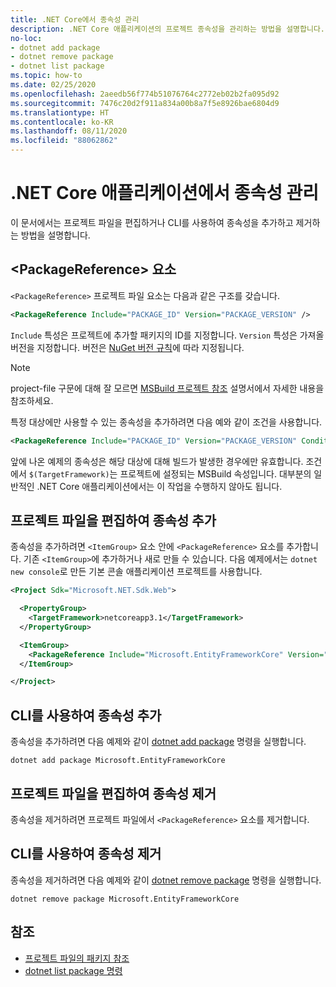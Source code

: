 ```yaml
---
title: .NET Core에서 종속성 관리
description: .NET Core 애플리케이션의 프로젝트 종속성을 관리하는 방법을 설명합니다.
no-loc:
- dotnet add package
- dotnet remove package
- dotnet list package
ms.topic: how-to
ms.date: 02/25/2020
ms.openlocfilehash: 2aeedb56f774b51076764c2772eb02b2fa095d92
ms.sourcegitcommit: 7476c20d2f911a834a00b8a7f5e8926bae6804d9
ms.translationtype: HT
ms.contentlocale: ko-KR
ms.lasthandoff: 08/11/2020
ms.locfileid: "88062862"
---
```

# <a name="manage-dependencies-in-net-core-applications"></a>.NET Core 애플리케이션에서 종속성 관리

이 문서에서는 프로젝트 파일을 편집하거나 CLI를 사용하여 종속성을 추가하고 제거하는 방법을 설명합니다.

## <a name="the-packagereference-element"></a>\<PackageReference> 요소

`<PackageReference>` 프로젝트 파일 요소는 다음과 같은 구조를 갖습니다.

```xml
<PackageReference Include="PACKAGE_ID" Version="PACKAGE_VERSION" />
```

`Include` 특성은 프로젝트에 추가할 패키지의 ID를 지정합니다. `Version` 특성은 가져올 버전을 지정합니다. 버전은 [NuGet 버전 규칙](/nuget/create-packages/dependency-versions#version-ranges)에 따라 지정됩니다.

> [!NOTE]
> project-file 구문에 대해 잘 모르면 [MSBuild 프로젝트 참조](/visualstudio/msbuild/msbuild-project-file-schema-reference) 설명서에서 자세한 내용을 참조하세요.

특정 대상에만 사용할 수 있는 종속성을 추가하려면 다음 예와 같이 조건을 사용합니다.

```xml
<PackageReference Include="PACKAGE_ID" Version="PACKAGE_VERSION" Condition="'$(TargetFramework)' == 'netcoreapp2.1'" />
```

앞에 나온 예제의 종속성은 해당 대상에 대해 빌드가 발생한 경우에만 유효합니다. 조건에서 `$(TargetFramework)`는 프로젝트에 설정되는 MSBuild 속성입니다. 대부분의 일반적인 .NET Core 애플리케이션에서는 이 작업을 수행하지 않아도 됩니다.

## <a name="add-a-dependency-by-editing-the-project-file"></a>프로젝트 파일을 편집하여 종속성 추가

종속성을 추가하려면 `<ItemGroup>` 요소 안에 `<PackageReference>` 요소를 추가합니다. 기존 `<ItemGroup>`에 추가하거나 새로 만들 수 있습니다. 다음 예제에서는 `dotnet new console`로 만든 기본 콘솔 애플리케이션 프로젝트를 사용합니다.

```xml
<Project Sdk="Microsoft.NET.Sdk.Web">

  <PropertyGroup>
    <TargetFramework>netcoreapp3.1</TargetFramework>
  </PropertyGroup>

  <ItemGroup>
    <PackageReference Include="Microsoft.EntityFrameworkCore" Version="3.1.2" />
  </ItemGroup>

</Project>
```

## <a name="add-a-dependency-by-using-the-cli"></a>CLI를 사용하여 종속성 추가

종속성을 추가하려면 다음 예제와 같이 [dotnet add package](dotnet-add-package.md) 명령을 실행합니다.

```dotnetcli
dotnet add package Microsoft.EntityFrameworkCore
```

## <a name="remove-a-dependency-by-editing-the-project-file"></a>프로젝트 파일을 편집하여 종속성 제거

종속성을 제거하려면 프로젝트 파일에서 `<PackageReference>` 요소를 제거합니다.

## <a name="remove-a-dependency-by-using-the-cli"></a>CLI를 사용하여 종속성 제거

종속성을 제거하려면 다음 예제와 같이 [dotnet remove package](dotnet-remove-package.md) 명령을 실행합니다.

```dotnetcli
dotnet remove package Microsoft.EntityFrameworkCore
```

## <a name="see-also"></a>참조

* [프로젝트 파일의 패키지 참조](../project-sdk/msbuild-props.md#reference-properties-and-items)
* [dotnet list package 명령](dotnet-list-package.md)
